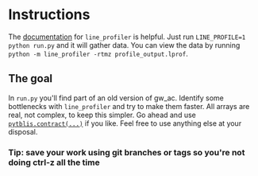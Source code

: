 # Instructions

The [documentation](https://github.com/pyutils/line_profiler) for `line_profiler` is helpful.
Just run `LINE_PROFILE=1 python run.py` and it will gather data.
You can view the data by running `python -m line_profiler -rtmz profile_output.lprof`.

## The goal
In `run.py` you'll find part of an old version of gw_ac. Identify some bottlenecks with `line_profiler` and try to make them faster. All arrays are real, not complex, to keep this simpler.
Go ahead and use [`pytblis.contract(...)`](https://pytblis.readthedocs.io/en/latest/api.html#pytblis.contract) if you like. Feel free to use anything else at your disposal.

### Tip: save your work using git branches or tags so you're not doing ctrl-z all the time

